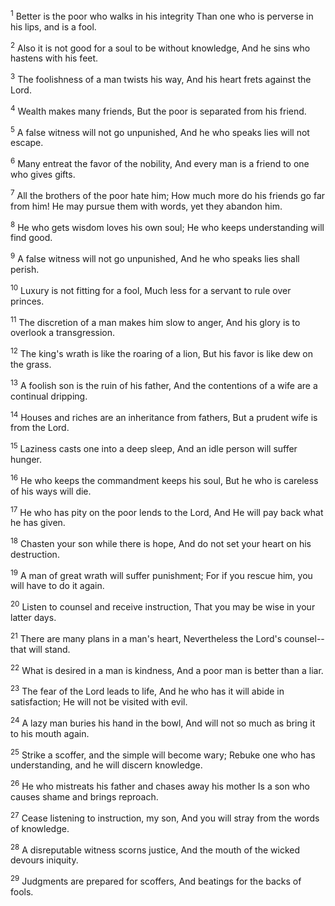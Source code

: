 <sup>1</sup> 
Better is the poor who walks in his integrity Than one who is perverse in his lips, and is a fool. 

<sup>2</sup> 
Also it is not good for a soul to be without knowledge, And he sins who hastens with his feet. 

<sup>3</sup> 
The foolishness of a man twists his way, And his heart frets against the Lord. 

<sup>4</sup> 
Wealth makes many friends, But the poor is separated from his friend. 

<sup>5</sup> 
A false witness will not go unpunished, And he who speaks lies will not escape. 

<sup>6</sup> 
Many entreat the favor of the nobility, And every man is a friend to one who gives gifts. 

<sup>7</sup> 
All the brothers of the poor hate him; How much more do his friends go far from him! He may pursue them with words, yet they abandon him. 

<sup>8</sup> 
He who gets wisdom loves his own soul; He who keeps understanding will find good. 

<sup>9</sup> 
A false witness will not go unpunished, And he who speaks lies shall perish. 

<sup>10</sup> 
Luxury is not fitting for a fool, Much less for a servant to rule over princes. 

<sup>11</sup> 
The discretion of a man makes him slow to anger, And his glory is to overlook a transgression. 

<sup>12</sup> 
The king's wrath is like the roaring of a lion, But his favor is like dew on the grass. 

<sup>13</sup> 
A foolish son is the ruin of his father, And the contentions of a wife are a continual dripping. 

<sup>14</sup> 
Houses and riches are an inheritance from fathers, But a prudent wife is from the Lord. 

<sup>15</sup> 
Laziness casts one into a deep sleep, And an idle person will suffer hunger. 

<sup>16</sup> 
He who keeps the commandment keeps his soul, But he who is careless of his ways will die. 

<sup>17</sup> 
He who has pity on the poor lends to the Lord, And He will pay back what he has given. 

<sup>18</sup> 
Chasten your son while there is hope, And do not set your heart on his destruction. 

<sup>19</sup> 
A man of great wrath will suffer punishment; For if you rescue him, you will have to do it again. 

<sup>20</sup> 
Listen to counsel and receive instruction, That you may be wise in your latter days. 

<sup>21</sup> 
There are many plans in a man's heart, Nevertheless the Lord's counsel--that will stand. 

<sup>22</sup> 
What is desired in a man is kindness, And a poor man is better than a liar. 

<sup>23</sup> 
The fear of the Lord leads to life, And he who has it will abide in satisfaction; He will not be visited with evil. 

<sup>24</sup> 
A lazy man buries his hand in the bowl, And will not so much as bring it to his mouth again. 

<sup>25</sup> 
Strike a scoffer, and the simple will become wary; Rebuke one who has understanding, and he will discern knowledge. 

<sup>26</sup> 
He who mistreats his father and chases away his mother Is a son who causes shame and brings reproach. 

<sup>27</sup> 
Cease listening to instruction, my son, And you will stray from the words of knowledge. 

<sup>28</sup> 
A disreputable witness scorns justice, And the mouth of the wicked devours iniquity. 

<sup>29</sup> 
Judgments are prepared for scoffers, And beatings for the backs of fools.